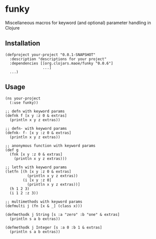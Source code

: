 funky
==============

Miscellaneous macros for keyword (and optional) parameter handling in Clojure

Installation
-------------

    (defproject your-project "0.0.1-SNAPSHOT"
      :description "descriptions for your project"
      :dependencies [[org.clojars.maoe/funky "0.0.6"]
                     ...]
      ...)

Usage
-------------

    (ns your-project
      (:use funky))
     
    ;; defn with keyword params
    (defnk f [x y :z 0 & extras]
      (println x y z extras))
     
    ;; defn- with keyword params
    (defnk- f- [x y :z 0 & extras]
      (println x y z extras))
     
    ;; anonymous function with keyword params
    (def g
      (fnk [x y :z 0 & extras]
        (println x y z extras)))
     
    ;; letfn with keyword params
    (letfn [(h [x y :z 0 & extras]
              (println x y z extras))
            (i [x y :z 0]
              (println x y z extras))]
      (h 1 2 3)
      (i 1 2 :z 3))

    ;; multimethods with keyword params
    (defmulti j (fn [x & _] (class x)))
    
    (defmethodk j String [s :a "zero" :b "one" & extras]
      (println s a b extras))
    
    (defmethodk j Integer [s :a 0 :b 1 & extras]
      (println s a b extras))
